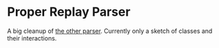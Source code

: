 # Proper Replay Parser

A big cleanup of [the other parser](https://github.com/bwarren2/replay_parser).  Currently only a sketch of classes and their interactions.
